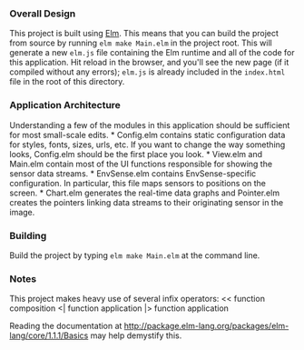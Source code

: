 ### Overall Design

This project is built using [Elm](elm-lang.org). This means that you can build the project from source by running `elm make Main.elm` in the project root. This will generate a new `elm.js` file containing the Elm runtime and all of the code for this application. Hit reload in the browser, and you'll see the new page (if it compiled without any errors); `elm.js` is already included in the `index.html` file in the root of this directory.

### Application Architecture

Understanding a few of the modules in this application should be sufficient for most small-scale edits.
	* Config.elm contains static configuration data for styles, fonts, sizes, urls, etc. If you want to change the way something looks, Config.elm should be the first place you look.
	* View.elm and Main.elm contain most of the UI functions responsible for showing the sensor data streams.
	* EnvSense.elm contains EnvSense-specific configuration. In particular, this file maps sensors to positions on the screen.
	* Chart.elm generates the real-time data graphs and Pointer.elm creates the pointers linking data streams to their originating sensor in the image.

### Building

Build the project by typing `elm make Main.elm` at the command line.

### Notes 

This project makes heavy use of several infix operators:
	<< function composition
	<| function application
	|> function application

Reading the documentation at http://package.elm-lang.org/packages/elm-lang/core/1.1.1/Basics may help demystify this.

